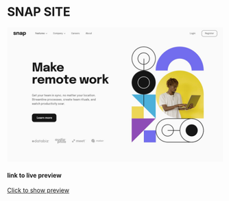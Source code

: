 # SNAP SITE

![cover image](./design/desktop-design.jpg)

#### link to live preview

[Click to show preview](https://snapsite.vercel.app)
